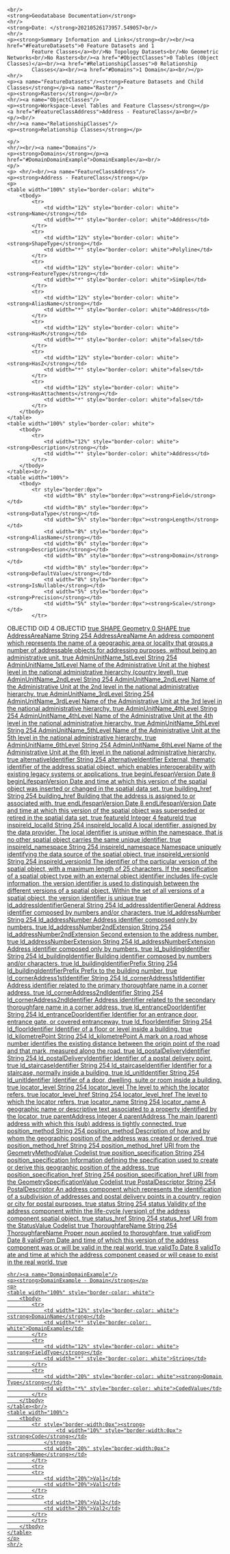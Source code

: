 	<br/>
	<strong>Geodatabase Documentation</strong>
	<hr/>
	<strong>Date: </strong>20210526173957.549057<br/>
	<hr/>
	<p><strong>Summary Information and Links</strong><br/><br/><a href="#FeatureDatasets">0 Feature Datasets and 1
			Feature Classes</a><br/>No Topology Datasets<br/>No Geometric Networks<br/>No Rasters<br/><a href="#ObjectClasses">0 Tables (Object Classes)</a><br/><a href="#RelationshipClasses">0 Relationship
			Classes</a><br/><a href="#Domains">1 Domain</a><br/></p>
	<hr/>
	<p><a name="FeatureDatasets"/><strong>Feature Datasets and Child Classes</strong></p><a name="Raster"/>
	<p><strong>Rasters</strong></p><br/>
	<hr/><a name="ObjectClasses"/>
	<p><strong>Workspace-Level Tables and Feature Classes</strong></p>
    <a href="#FeatureClassAddress">Address - FeatureClass</a><br/>
	<p/><br/>
	<hr/><a name="RelationshipClasses"/>
	<p><strong>Relationship Classes</strong></p>

	<p/>
	<hr/><br/><a name="Domains"/>
	<p><strong>Domains</strong></p><a href="#DomainDomainExample">DomainExample</a><br/>
	<p/>
    <p>	<hr/><br/><a name="FeatureClassAddress"/>
	<p><strong>Address - FeatureClass</strong></p>
	<p>
	<table width="100%" style="border-color: white">
		<tbody>
			<tr>
				<td width="12%" style="border-color: white"><strong>Name</strong></td>
				<td width="*" style="border-color: white">Address</td>
			</tr>
			<tr>
				<td width="12%" style="border-color: white"><strong>ShapeType</strong></td>
				<td width="*" style="border-color: white">Polyline</td>
			</tr>
			<tr>
				<td width="12%" style="border-color: white"><strong>FeatureType</strong></td>
				<td width="*" style="border-color: white">Simple</td>
			</tr>
			<tr>
				<td width="12%" style="border-color: white"><strong>AliasName</strong></td>
				<td width="*" style="border-color: white">Address</td>
			</tr>
			<tr>
				<td width="12%" style="border-color: white"><strong>HasM</strong></td>
				<td width="*" style="border-color: white">false</td>
			</tr>
			<tr>
				<td width="12%" style="border-color: white"><strong>HasZ</strong></td>
				<td width="*" style="border-color: white">false</td>
			</tr>
			<tr>
				<td width="12%" style="border-color: white"><strong>HasAttachments</strong></td>
				<td width="*" style="border-color: white">false</td>
			</tr>
		</tbody>
	</table>
	<table width="100%" style="border-color: white">
		<tbody>
			<tr>
				<td width="12%" style="border-color: white"><strong>Description</strong></td>
				<td width="*" style="border-color: white">Address</td>
			</tr>
		</tbody>
	</table><br/>
	<table width="100%">
		<tbody>
			<tr style="border:0px">
				<td width="8%" style="border:0px"><strong>Field</strong></td>
				<td width="8%" style="border:0px"><strong>DataType</strong></td>
				<td width="5%" style="border:0px"><strong>Length</strong></td>
				<td width="8%" style="border:0px"><strong>AliasName</strong></td>
				<td width="8%" style="border:0px"><strong>Description</strong></td>
				<td width="8%" style="border:0px"><strong>Domain</strong></td>
				<td width="8%" style="border:0px"><strong>DefaultValue</strong></td>
				<td width="8%" style="border:0px"><strong>IsNullable</strong></td>
				<td width="5%" style="border:0px"><strong>Precision</strong></td>
				<td width="5%" style="border:0px"><strong>Scale</strong></td>
			</tr>
<tr>
	<td width="8%">OBJECTID</td>
	<td width="8%">OID</td>
	<td width="3%">4</td>
	<td width="8%">OBJECTID</td>
	<td width="8%"/>
	<td width="8%"><a href="#Domain"/></td>
	<td width="8%"/>
	<td width="8%">true</td>
	<td/>
	<td/>
</tr><tr>
	<td width="8%">SHAPE</td>
	<td width="8%">Geometry</td>
	<td width="3%">0</td>
	<td width="8%">SHAPE</td>
	<td width="8%"/>
	<td width="8%"><a href="#Domain"/></td>
	<td width="8%"/>
	<td width="8%">true</td>
	<td/>
	<td/>
</tr><tr>
	<td width="8%">AddressAreaName</td>
	<td width="8%">String</td>
	<td width="3%">254</td>
	<td width="8%">AddressAreaName</td>
	<td width="8%">An address component which represents the name of a geographic area or locality that groups a number of addressable objects for addressing purposes, without being an administrative unit.	</td>
	<td width="8%"><a href="#Domain"/></td>
	<td width="8%"/>
	<td width="8%">true</td>
	<td/>
	<td/>
</tr><tr>
	<td width="8%">AdminUnitName_1stLevel</td>
	<td width="8%">String</td>
	<td width="3%">254</td>
	<td width="8%">AdminUnitName_1stLevel</td>
	<td width="8%">Name of the Administrative Unit at the highest level in the national administrative hierarchy (country level).	</td>
	<td width="8%"><a href="#Domain"/></td>
	<td width="8%"/>
	<td width="8%">true</td>
	<td/>
	<td/>
</tr><tr>
	<td width="8%">AdminUnitName_2ndLevel</td>
	<td width="8%">String</td>
	<td width="3%">254</td>
	<td width="8%">AdminUnitName_2ndLevel</td>
	<td width="8%">Name of the Administrative Unit at the 2nd level in the national administrative hierarchy.	</td>
	<td width="8%"><a href="#Domain"/></td>
	<td width="8%"/>
	<td width="8%">true</td>
	<td/>
	<td/>
</tr><tr>
	<td width="8%">AdminUnitName_3rdLevel</td>
	<td width="8%">String</td>
	<td width="3%">254</td>
	<td width="8%">AdminUnitName_3rdLevel</td>
	<td width="8%">Name of the Administrative Unit at the 3rd level in the national administrative hierarchy.	</td>
	<td width="8%"><a href="#Domain"/></td>
	<td width="8%"/>
	<td width="8%">true</td>
	<td/>
	<td/>
</tr><tr>
	<td width="8%">AdminUnitName_4thLevel</td>
	<td width="8%">String</td>
	<td width="3%">254</td>
	<td width="8%">AdminUnitName_4thLevel</td>
	<td width="8%">Name of the Administrative Unit at the 4th level in the national administrative hierarchy.	</td>
	<td width="8%"><a href="#Domain"/></td>
	<td width="8%"/>
	<td width="8%">true</td>
	<td/>
	<td/>
</tr><tr>
	<td width="8%">AdminUnitName_5thLevel</td>
	<td width="8%">String</td>
	<td width="3%">254</td>
	<td width="8%">AdminUnitName_5thLevel</td>
	<td width="8%">Name of the Administrative Unit at the 5th level in the national administrative hierarchy.	</td>
	<td width="8%"><a href="#Domain"/></td>
	<td width="8%"/>
	<td width="8%">true</td>
	<td/>
	<td/>
</tr><tr>
	<td width="8%">AdminUnitName_6thLevel</td>
	<td width="8%">String</td>
	<td width="3%">254</td>
	<td width="8%">AdminUnitName_6thLevel</td>
	<td width="8%">Name of the Administrative Unit at the 6th level in the national administrative hierarchy.	</td>
	<td width="8%"><a href="#Domain"/></td>
	<td width="8%"/>
	<td width="8%">true</td>
	<td/>
	<td/>
</tr><tr>
	<td width="8%">alternativeIdentifier</td>
	<td width="8%">String</td>
	<td width="3%">254</td>
	<td width="8%">alternativeIdentifier</td>
	<td width="8%">External, thematic identifier of the address spatial object, which enables interoperability with existing legacy systems or applications.</td>
	<td width="8%"><a href="#Domain"/></td>
	<td width="8%"/>
	<td width="8%">true</td>
	<td/>
	<td/>
</tr><tr>
	<td width="8%">beginLifespanVersion</td>
	<td width="8%">Date</td>
	<td width="3%">8</td>
	<td width="8%">beginLifespanVersion</td>
	<td width="8%">Date and time at which this version of the spatial object was inserted or changed in the spatial data set.	</td>
	<td width="8%"><a href="#Domain"/></td>
	<td width="8%"/>
	<td width="8%">true</td>
	<td/>
	<td/>
</tr><tr>
	<td width="8%">building_href</td>
	<td width="8%">String</td>
	<td width="3%">254</td>
	<td width="8%">building_href</td>
	<td width="8%">	Building that the address is assigned to or associated with.</td>
	<td width="8%"><a href="#Domain"/></td>
	<td width="8%"/>
	<td width="8%">true</td>
	<td/>
	<td/>
</tr><tr>
	<td width="8%">endLifespanVersion</td>
	<td width="8%">Date</td>
	<td width="3%">8</td>
	<td width="8%">endLifespanVersion</td>
	<td width="8%">Date and time at which this version of the spatial object was superseded or retired in the spatial data set.	</td>
	<td width="8%"><a href="#Domain"/></td>
	<td width="8%"/>
	<td width="8%">true</td>
	<td/>
	<td/>
</tr><tr>
	<td width="8%">featureId</td>
	<td width="8%">Integer</td>
	<td width="3%">4</td>
	<td width="8%">featureId</td>
	<td width="8%"/>
	<td width="8%"><a href="#Domain"/></td>
	<td width="8%"/>
	<td width="8%">true</td>
	<td/>
	<td/>
</tr><tr>
	<td width="8%">inspireId_localId</td>
	<td width="8%">String</td>
	<td width="3%">254</td>
	<td width="8%">inspireId_localId</td>
	<td width="8%">A local identifier, assigned by the data provider. The local identifier is unique within the namespace, that is no other spatial object carries the same unique identifier.	</td>
	<td width="8%"><a href="#Domain"/></td>
	<td width="8%"/>
	<td width="8%">true</td>
	<td/>
	<td/>
</tr><tr>
	<td width="8%">inspireId_namespace</td>
	<td width="8%">String</td>
	<td width="3%">254</td>
	<td width="8%">inspireId_namespace</td>
	<td width="8%">Namespace uniquely identifying the data source of the spatial object.	</td>
	<td width="8%"><a href="#Domain"/></td>
	<td width="8%"/>
	<td width="8%">true</td>
	<td/>
	<td/>
</tr><tr>
	<td width="8%">inspireId_versionId</td>
	<td width="8%">String</td>
	<td width="3%">254</td>
	<td width="8%">inspireId_versionId</td>
	<td width="8%">The identifier of the particular version of the spatial object, with a maximum length of 25 characters. If the specification of a spatial object type with an external object identifier includes life-cycle information, the version identifier is used to distinguish between the different versions of a spatial object. Within the set of all versions of a spatial object, the version identifier is unique	</td>
	<td width="8%"><a href="#Domain"/></td>
	<td width="8%"/>
	<td width="8%">true</td>
	<td/>
	<td/>
</tr><tr>
	<td width="8%">ld_addressIdentifierGeneral</td>
	<td width="8%">String</td>
	<td width="3%">254</td>
	<td width="8%">ld_addressIdentifierGeneral</td>
	<td width="8%">Address identifier composed by numbers and/or characters.	</td>
	<td width="8%"><a href="#Domain"/></td>
	<td width="8%"/>
	<td width="8%">true</td>
	<td/>
	<td/>
</tr><tr>
	<td width="8%">ld_addressNumber</td>
	<td width="8%">String</td>
	<td width="3%">254</td>
	<td width="8%">ld_addressNumber</td>
	<td width="8%">Address identifier composed only by numbers.	</td>
	<td width="8%"><a href="#Domain"/></td>
	<td width="8%"/>
	<td width="8%">true</td>
	<td/>
	<td/>
</tr><tr>
	<td width="8%">ld_addressNumber2ndExtension</td>
	<td width="8%">String</td>
	<td width="3%">254</td>
	<td width="8%">ld_addressNumber2ndExtension</td>
	<td width="8%">Second extension to the address number.	</td>
	<td width="8%"><a href="#Domain"/></td>
	<td width="8%"/>
	<td width="8%">true</td>
	<td/>
	<td/>
</tr><tr>
	<td width="8%">ld_addressNumberExtension</td>
	<td width="8%">String</td>
	<td width="3%">254</td>
	<td width="8%">ld_addressNumberExtension</td>
	<td width="8%">Address identifier composed only by numbers.	</td>
	<td width="8%"><a href="#Domain"/></td>
	<td width="8%"/>
	<td width="8%">true</td>
	<td/>
	<td/>
</tr><tr>
	<td width="8%">ld_buildingIdentifier</td>
	<td width="8%">String</td>
	<td width="3%">254</td>
	<td width="8%">ld_buildingIdentifier</td>
	<td width="8%">Building identifier composed by numbers and/or characters.	</td>
	<td width="8%"><a href="#Domain"/></td>
	<td width="8%"/>
	<td width="8%">true</td>
	<td/>
	<td/>
</tr><tr>
	<td width="8%">ld_buildingIdentifierPrefix</td>
	<td width="8%">String</td>
	<td width="3%">254</td>
	<td width="8%">ld_buildingIdentifierPrefix</td>
	<td width="8%">Prefix to the building number.	</td>
	<td width="8%"><a href="#Domain"/></td>
	<td width="8%"/>
	<td width="8%">true</td>
	<td/>
	<td/>
</tr><tr>
	<td width="8%">ld_cornerAddress1stIdentifier</td>
	<td width="8%">String</td>
	<td width="3%">254</td>
	<td width="8%">ld_cornerAddress1stIdentifier</td>
	<td width="8%">Address identifier related to the primary thoroughfare name in a corner address.	</td>
	<td width="8%"><a href="#Domain"/></td>
	<td width="8%"/>
	<td width="8%">true</td>
	<td/>
	<td/>
</tr><tr>
	<td width="8%">ld_cornerAddress2ndIdentifier</td>
	<td width="8%">String</td>
	<td width="3%">254</td>
	<td width="8%">ld_cornerAddress2ndIdentifier</td>
	<td width="8%">Address identifier related to the secondary thoroughfare name in a corner address.	</td>
	<td width="8%"><a href="#Domain"/></td>
	<td width="8%"/>
	<td width="8%">true</td>
	<td/>
	<td/>
</tr><tr>
	<td width="8%">ld_entranceDoorIdentifier</td>
	<td width="8%">String</td>
	<td width="3%">254</td>
	<td width="8%">ld_entranceDoorIdentifier</td>
	<td width="8%">Identifier for an entrance door, entrance gate, or covered entranceway.	</td>
	<td width="8%"><a href="#Domain"/></td>
	<td width="8%"/>
	<td width="8%">true</td>
	<td/>
	<td/>
</tr><tr>
	<td width="8%">ld_floorIdentifier</td>
	<td width="8%">String</td>
	<td width="3%">254</td>
	<td width="8%">ld_floorIdentifier</td>
	<td width="8%">Identifier of a floor or level inside a building.	</td>
	<td width="8%"><a href="#Domain"/></td>
	<td width="8%"/>
	<td width="8%">true</td>
	<td/>
	<td/>
</tr><tr>
	<td width="8%">ld_kilometrePoint</td>
	<td width="8%">String</td>
	<td width="3%">254</td>
	<td width="8%">ld_kilometrePoint</td>
	<td width="8%">A mark on a road whose number identifies the existing distance between the origin point of the road and that mark, measured along the road.	</td>
	<td width="8%"><a href="#Domain"/></td>
	<td width="8%"/>
	<td width="8%">true</td>
	<td/>
	<td/>
</tr><tr>
	<td width="8%">ld_postalDeliveryIdentifier</td>
	<td width="8%">String</td>
	<td width="3%">254</td>
	<td width="8%">ld_postalDeliveryIdentifier</td>
	<td width="8%">Identifier of a postal delivery point.	</td>
	<td width="8%"><a href="#Domain"/></td>
	<td width="8%"/>
	<td width="8%">true</td>
	<td/>
	<td/>
</tr><tr>
	<td width="8%">ld_staircaseIdentifier</td>
	<td width="8%">String</td>
	<td width="3%">254</td>
	<td width="8%">ld_staircaseIdentifier</td>
	<td width="8%">Identifier for a staircase, normally inside a building.	</td>
	<td width="8%"><a href="#Domain"/></td>
	<td width="8%"/>
	<td width="8%">true</td>
	<td/>
	<td/>
</tr><tr>
	<td width="8%">ld_unitIdentifier</td>
	<td width="8%">String</td>
	<td width="3%">254</td>
	<td width="8%">ld_unitIdentifier</td>
	<td width="8%">Identifier of a door, dwelling, suite or room inside a building.	</td>
	<td width="8%"><a href="#Domain"/></td>
	<td width="8%"/>
	<td width="8%">true</td>
	<td/>
	<td/>
</tr><tr>
	<td width="8%">locator_level</td>
	<td width="8%">String</td>
	<td width="3%">254</td>
	<td width="8%">locator_level</td>
	<td width="8%">The level to which the locator refers.</td>
	<td width="8%"><a href="#Domain"/></td>
	<td width="8%"/>
	<td width="8%">true</td>
	<td/>
	<td/>
</tr><tr>
	<td width="8%">locator_level_href</td>
	<td width="8%">String</td>
	<td width="3%">254</td>
	<td width="8%">locator_level_href</td>
	<td width="8%">The level to which the locator refers.</td>
	<td width="8%"><a href="#Domain"/></td>
	<td width="8%"/>
	<td width="8%">true</td>
	<td/>
	<td/>
</tr><tr>
	<td width="8%">locator_name</td>
	<td width="8%">String</td>
	<td width="3%">254</td>
	<td width="8%">locator_name</td>
	<td width="8%">	A geographic name or descriptive text associated to a property identified by the locator.</td>
	<td width="8%"><a href="#Domain"/></td>
	<td width="8%"/>
	<td width="8%">true</td>
	<td/>
	<td/>
</tr><tr>
	<td width="8%">parentAddress</td>
	<td width="8%">Integer</td>
	<td width="3%">4</td>
	<td width="8%">parentAddress</td>
	<td width="8%">The main (parent) address with which this (sub) address is tightly connected.	</td>
	<td width="8%"><a href="#Domain"/></td>
	<td width="8%"/>
	<td width="8%">true</td>
	<td/>
	<td/>
</tr><tr>
	<td width="8%">position_method</td>
	<td width="8%">String</td>
	<td width="3%">254</td>
	<td width="8%">position_method</td>
	<td width="8%">Description of how and by whom the geographic position of the address was created or derived.	</td>
	<td width="8%"><a href="#Domain"/></td>
	<td width="8%"/>
	<td width="8%">true</td>
	<td/>
	<td/>
</tr><tr>
	<td width="8%">position_method_href</td>
	<td width="8%">String</td>
	<td width="3%">254</td>
	<td width="8%">position_method_href</td>
	<td width="8%">URI from the GeometryMethodValue Codelist</td>
	<td width="8%"><a href="#Domain"/></td>
	<td width="8%"/>
	<td width="8%">true</td>
	<td/>
	<td/>
</tr><tr>
	<td width="8%">position_specification</td>
	<td width="8%">String</td>
	<td width="3%">254</td>
	<td width="8%">position_specification</td>
	<td width="8%">Information defining the specification used to create or derive this geographic position of the address.	</td>
	<td width="8%"><a href="#Domain"/></td>
	<td width="8%"/>
	<td width="8%">true</td>
	<td/>
	<td/>
</tr><tr>
	<td width="8%">position_specification_href</td>
	<td width="8%">String</td>
	<td width="3%">254</td>
	<td width="8%">position_specification_href</td>
	<td width="8%">URI from the GeometrySpecificationValue Codelist	</td>
	<td width="8%"><a href="#Domain"/></td>
	<td width="8%"/>
	<td width="8%">true</td>
	<td/>
	<td/>
</tr><tr>
	<td width="8%">PostalDescriptor</td>
	<td width="8%">String</td>
	<td width="3%">254</td>
	<td width="8%">PostalDescriptor</td>
	<td width="8%">An address component which represents the identification of a subdivision of addresses and postal delivery points in a country, region or city for postal purposes.	</td>
	<td width="8%"><a href="#Domain"/></td>
	<td width="8%"/>
	<td width="8%">true</td>
	<td/>
	<td/>
</tr><tr>
	<td width="8%">status</td>
	<td width="8%">String</td>
	<td width="3%">254</td>
	<td width="8%">status</td>
	<td width="8%">Validity of the address component within the life-cycle (version) of the address component spatial object.	</td>
	<td width="8%"><a href="#Domain"/></td>
	<td width="8%"/>
	<td width="8%">true</td>
	<td/>
	<td/>
</tr><tr>
	<td width="8%">status_href</td>
	<td width="8%">String</td>
	<td width="3%">254</td>
	<td width="8%">status_href</td>
	<td width="8%">URI from the StatusValue Codelist	</td>
	<td width="8%"><a href="#Domain"/></td>
	<td width="8%"/>
	<td width="8%">true</td>
	<td/>
	<td/>
</tr><tr>
	<td width="8%">ThoroughfareName</td>
	<td width="8%">String</td>
	<td width="3%">254</td>
	<td width="8%">ThoroughfareName</td>
	<td width="8%">Proper noun applied to thoroughfare.	</td>
	<td width="8%"><a href="#Domain"/></td>
	<td width="8%"/>
	<td width="8%">true</td>
	<td/>
	<td/>
</tr><tr>
	<td width="8%">validFrom</td>
	<td width="8%">Date</td>
	<td width="3%">8</td>
	<td width="8%">validFrom</td>
	<td width="8%">Date and time of which this version of the address component was or will be valid in the real world.	</td>
	<td width="8%"><a href="#Domain"/></td>
	<td width="8%"/>
	<td width="8%">true</td>
	<td/>
	<td/>
</tr><tr>
	<td width="8%">validTo</td>
	<td width="8%">Date</td>
	<td width="3%">8</td>
	<td width="8%">validTo</td>
	<td width="8%">ate and time at which the address component ceased or will cease to exist in the real world.	</td>
	<td width="8%"><a href="#Domain"/></td>
	<td width="8%"/>
	<td width="8%">true</td>
	<td/>
	<td/>
</tr>
		</tbody>
	</table>
	</p></p>



	<hr/><a name="DomainDomainExample"/>
	<p><strong>DomainExample - Domain</strong></p>
	<p>
	<table width="100%" style="border-color: white">
		<tbody>
			<tr>
				<td width="12%" style="border-color: white"><strong>DomainName</strong></td>
				<td width="*" style="border-color: white">DomainExample</td>
			</tr>
			<tr>
				<td width="12%" style="border-color: white"><strong>FieldType</strong></td>
				<td width="*" style="border-color: white">String</td>
			</tr>
			<tr>
				<td width="20%" style="border-color: white"><strong>Domain Type</strong></td>
				<td width="*%" style="border-color: white">CodedValue</td>
			</tr>
		</tbody>
	</table><br/>
	<table width="100%">
		<tbody>
			<tr style="border-width:0px"><strong>
					<td width="10%" style="border-width:0px"><strong>Code</strong></td>
				</strong>
				<td width="20%" style="border-width:0px"><strong>Name</strong></td>
			</tr>
			<tr>
			<tr>
				<td width="20%">Val1</td>
				<td width="20%">Val1</td>
			</tr>
			<tr>
				<td width="20%">Val2</td>
				<td width="20%">Val2</td>
			</tr>
			</tr>
		</tbody>
	</table>
	</p>
	<hr/>
